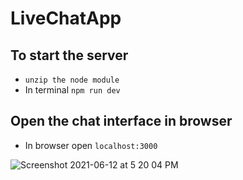 # LiveChatApp


## To start the server

- `unzip the node module`
-  In terminal `npm run dev`


## Open the chat interface in browser

- In browser open `localhost:3000`


![Screenshot 2021-06-12 at 5 20 04 PM](https://user-images.githubusercontent.com/63470232/121774958-713e9780-cba2-11eb-88fd-21a9bf39c415.png)


